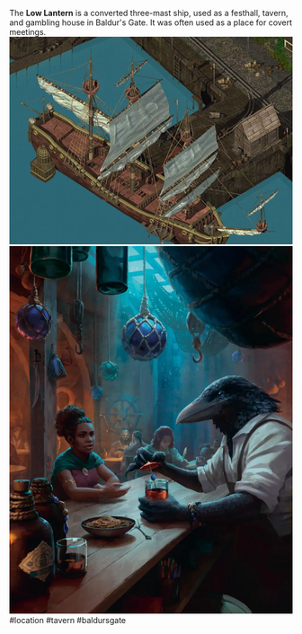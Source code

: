 The **Low Lantern** is a converted three-mast ship, used as a festhall, tavern, and gambling house in Baldur's Gate.  It was often used as a place for covert meetings.
![Low_lantern](Images/Locations/Low_lantern.webp)![Low_lantern_-_PaF](Images/Locations/Low_lantern_-_PaF.webp)
#location #tavern #baldursgate
